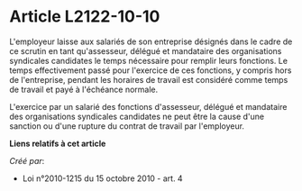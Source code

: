 # Article L2122-10-10

L'employeur laisse aux salariés de son entreprise désignés dans le cadre de ce scrutin en tant qu'assesseur, délégué et
mandataire des organisations syndicales candidates le temps nécessaire pour remplir leurs fonctions. Le temps effectivement
passé pour l'exercice de ces fonctions, y compris hors de l'entreprise, pendant les horaires de travail est considéré comme
temps de travail et payé à l'échéance normale. 

L'exercice par un salarié des fonctions d'assesseur, délégué et mandataire des organisations syndicales candidates ne peut
être la cause d'une sanction ou d'une rupture du contrat de travail par l'employeur.

**Liens relatifs à cet article**

_Créé par_:

  - Loi n°2010-1215 du 15 octobre 2010 - art. 4
